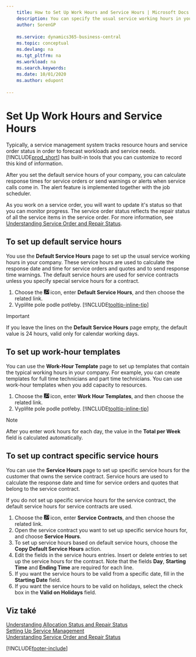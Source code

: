 ```yaml
---
    title: How to Set Up Work Hours and Service Hours | Microsoft Docs
    description: You can specify the usual service working hours in your company. These service hours are used to calculate the response date and time for service orders and quotes, and to send response time warnings.
    author: SorenGP

    ms.service: dynamics365-business-central
    ms.topic: conceptual
    ms.devlang: na
    ms.tgt_pltfrm: na
    ms.workload: na
    ms.search.keywords:
    ms.date: 10/01/2020
    ms.author: edupont

---
```

# Set Up Work Hours and Service Hours
Typically, a service management system tracks resource hours and service order status in order to forecast workloads and service needs. [!INCLUDE[prod_short](includes/prod_short.md)] has built-in tools that you can customize to record this kind of information.

After you set the default service hours of your company, you can calculate response times for service orders or send warnings or alerts when service calls come in. The alert feature is implemented together with the job scheduler.

As you work on a service order, you will want to update it's status so that you can monitor progress. The service order status reflects the repair status of all the service items in the service order. For more information, see [Understanding Service Order and Repair Status](service-order-repair-status.md).

## To set up default service hours
You use the **Default Service Hours** page to set up the usual service working hours in your company. These service hours are used to calculate the response date and time for service orders and quotes and to send response time warnings. The default service hours are used for service contracts unless you specify special service hours for a contract.

1. Choose the ![Lightbulb that opens the Tell Me feature](media/ui-search/search_small.png "Tell me what you want to do") icon, enter **Default Service Hours**, and then choose the related link.
2. Vyplňte pole podle potřeby. [!INCLUDE[tooltip-inline-tip](includes/tooltip-inline-tip_md.md)]

> [!IMPORTANT]  
> If you leave the lines on the **Default Service Hours** page empty, the default value is 24 hours, valid only for calendar working days.

## To set up work-hour templates
You can use the **Work-Hour Template** page to set up templates that contain the typical working hours in your company. For example, you can create templates for full time technicians and part time technicians. You can use work-hour templates when you add capacity to resources.

1. Choose the ![Lightbulb that opens the Tell Me feature](media/ui-search/search_small.png "Tell me what you want to do") icon, enter **Work Hour Templates**, and then choose the related link.
2. Vyplňte pole podle potřeby. [!INCLUDE[tooltip-inline-tip](includes/tooltip-inline-tip_md.md)]

> [!Note]
> After you enter work hours for each day, the value in the **Total per Week** field is calculated automatically.

## To set up contract specific service hours
You can use the **Service Hours** page to set up specific service hours for the customer that owns the service contract. Service hours are used to calculate the response date and time for service orders and quotes that belong to the service contract.

If you do not set up specific service hours for the service contract, the default service hours for service contracts are used.

1. Choose the ![Lightbulb that opens the Tell Me feature](media/ui-search/search_small.png "Tell me what you want to do") icon, enter **Service Contracts**, and then choose the related link.
2. Open the service contract you want to set up specific service hours for, and choose **Service Hours**.
4. To set up service hours based on default service hours, choose the **Copy Default Service Hours** action.
5. Edit the fields in the service hours entries. Insert or delete entries to set up the service hours for the contract. Note that the fields **Day**, **Starting Time** and **Ending Time** are required for each line.
6. If you want the service hours to be valid from a specific date, fill in the **Starting Date** field.
7. If you want the service hours to be valid on holidays, select the check box in the **Valid on Holidays** field.

## Viz také
[Understanding Allocation Status and Repair Status](service-allocation-status-and-repair-status.md)  
[Setting Up Service Management](service-setup-service.md)  
[Understanding Service Order and Repair Status](service-order-repair-status.md)


[!INCLUDE[footer-include](includes/footer-banner.md)]